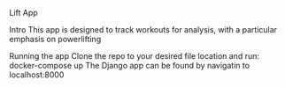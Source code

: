 Lift App

Intro
This app is designed to track workouts for analysis, with a particular emphasis on powerlifting

Running the app
Clone the repo to your desired file location and run:
docker-compose up
The Django app can be found by navigatin to localhost:8000